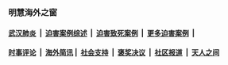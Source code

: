 
### 明慧海外之窗

####  [武汉肺炎](indexes/365.md?t=04211101) &nbsp;|&nbsp;  [迫害案例综述](indexes/328.md?t=04211101) &nbsp;|&nbsp; [迫害致死案例](indexes/277.md?t=04211101)  &nbsp;|&nbsp; [更多迫害案例](indexes/81.md?t=04211101)  &nbsp;|&nbsp; 
####  [时事评论](indexes/19.md?t=04211101) &nbsp;|&nbsp; [海外简讯](indexes/245.md?t=04211101)&nbsp;|&nbsp;  [社会支持](indexes/140.md?t=04211101) &nbsp;|&nbsp; [褒奖决议](indexes/282.md?t=04211101) &nbsp;|&nbsp; [社区报道](indexes/91.md?t=04211101)  &nbsp;|&nbsp; [天人之间](indexes/78.md?t=04211101) 

